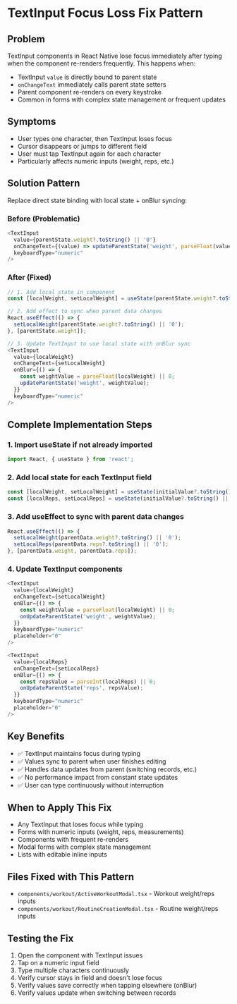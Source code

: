 # TextInput Focus Loss Fix Pattern

## Problem
TextInput components in React Native lose focus immediately after typing when the component re-renders frequently. This happens when:
- TextInput `value` is directly bound to parent state
- `onChangeText` immediately calls parent state setters
- Parent component re-renders on every keystroke
- Common in forms with complex state management or frequent updates

## Symptoms
- User types one character, then TextInput loses focus
- Cursor disappears or jumps to different field
- User must tap TextInput again for each character
- Particularly affects numeric inputs (weight, reps, etc.)

## Solution Pattern
Replace direct state binding with local state + onBlur syncing:

### Before (Problematic)
```typescript
<TextInput
  value={parentState.weight?.toString() || '0'}
  onChangeText={(value) => updateParentState('weight', parseFloat(value) || 0)}
  keyboardType="numeric"
/>
```

### After (Fixed)
```typescript
// 1. Add local state in component
const [localWeight, setLocalWeight] = useState(parentState.weight?.toString() || '0');

// 2. Add effect to sync when parent data changes
React.useEffect(() => {
  setLocalWeight(parentState.weight?.toString() || '0');
}, [parentState.weight]);

// 3. Update TextInput to use local state with onBlur sync
<TextInput
  value={localWeight}
  onChangeText={setLocalWeight}
  onBlur={() => {
    const weightValue = parseFloat(localWeight) || 0;
    updateParentState('weight', weightValue);
  }}
  keyboardType="numeric"
/>
```

## Complete Implementation Steps

### 1. Import useState if not already imported
```typescript
import React, { useState } from 'react';
```

### 2. Add local state for each TextInput field
```typescript
const [localWeight, setLocalWeight] = useState(initialValue?.toString() || '0');
const [localReps, setLocalReps] = useState(initialValue?.toString() || '0');
```

### 3. Add useEffect to sync with parent data changes
```typescript
React.useEffect(() => {
  setLocalWeight(parentData.weight?.toString() || '0');
  setLocalReps(parentData.reps?.toString() || '0');
}, [parentData.weight, parentData.reps]);
```

### 4. Update TextInput components
```typescript
<TextInput
  value={localWeight}
  onChangeText={setLocalWeight}
  onBlur={() => {
    const weightValue = parseFloat(localWeight) || 0;
    onUpdateParentState('weight', weightValue);
  }}
  keyboardType="numeric"
  placeholder="0"
/>

<TextInput
  value={localReps}
  onChangeText={setLocalReps}
  onBlur={() => {
    const repsValue = parseInt(localReps) || 0;
    onUpdateParentState('reps', repsValue);
  }}
  keyboardType="numeric"
  placeholder="0"
/>
```

## Key Benefits
- ✅ TextInput maintains focus during typing
- ✅ Values sync to parent when user finishes editing
- ✅ Handles data updates from parent (switching records, etc.)
- ✅ No performance impact from constant state updates
- ✅ User can type continuously without interruption

## When to Apply This Fix
- Any TextInput that loses focus while typing
- Forms with numeric inputs (weight, reps, measurements)
- Components with frequent re-renders
- Modal forms with complex state management
- Lists with editable inline inputs

## Files Fixed with This Pattern
- `components/workout/ActiveWorkoutModal.tsx` - Workout weight/reps inputs
- `components/workout/RoutineCreationModal.tsx` - Routine weight/reps inputs

## Testing the Fix
1. Open the component with TextInput issues
2. Tap on a numeric input field
3. Type multiple characters continuously
4. Verify cursor stays in field and doesn't lose focus
5. Verify values save correctly when tapping elsewhere (onBlur)
6. Verify values update when switching between records